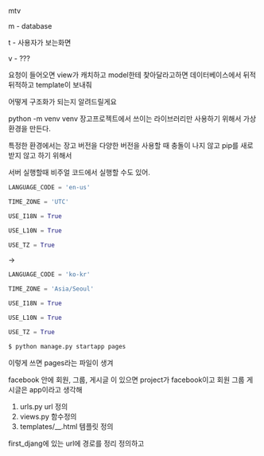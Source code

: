 mtv

m - database

t - 사용자가 보는화면

v - ???



요청이 들어오면 view가 캐치하고 model한테 찾아달라고하면 데이터베이스에서 뒤적뒤적하고 template이 보내줘



어떻게 구조화가 되는지 알려드릴게요



python -m venv venv 장고프로젝트에서 쓰이는 라이브러리만 사용하기 위해서 가상환경을 만든다.

특정한 환경에서는 장고 버전을 다양한 버전을 사용할 때 충돌이 나지 않고 pip를 새로 받지 않고 하기 위해서



서버 실행할때 비주얼 코드에서 실행할 수도 있어.



```python
LANGUAGE_CODE = 'en-us'

TIME_ZONE = 'UTC'

USE_I18N = True

USE_L10N = True

USE_TZ = True
```

->

```python
LANGUAGE_CODE = 'ko-kr'

TIME_ZONE = 'Asia/Seoul'

USE_I18N = True

USE_L10N = True

USE_TZ = True
```



```bash
$ python manage.py startapp pages
```

이렇게 쓰면 pages라는 파일이 생겨

facebook 안에 회원, 그룹, 게시글 이 있으면 project가 facebook이고 회원 그룹 게시글은 app이라고 생각해



1. urls.py url 정의
2. views.py 함수정의
3. templates/__.html 템플릿 정의

first_djang에 있는 url에 경로를 정리 정의하고